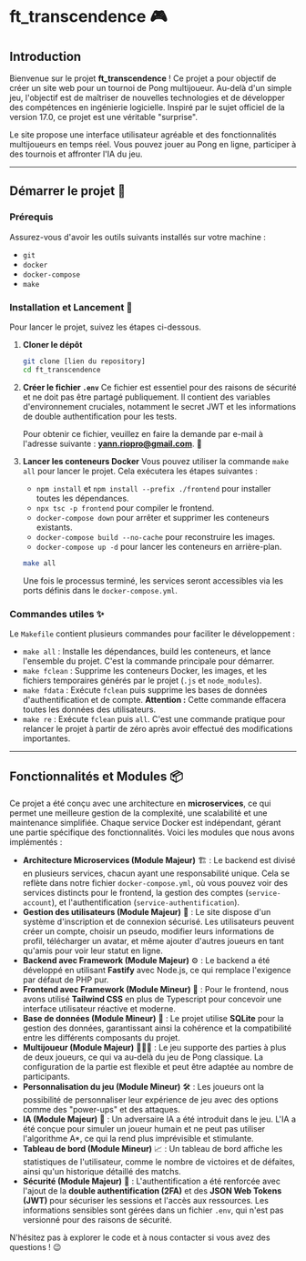 # ft\_transcendence 🎮

## Introduction

Bienvenue sur le projet **ft\_transcendence** \! Ce projet a pour objectif de créer un site web pour un tournoi de Pong multijoueur. Au-delà d'un simple jeu, l'objectif est de maîtriser de nouvelles technologies et de développer des compétences en ingénierie logicielle. Inspiré par le sujet officiel de la version 17.0, ce projet est une véritable "surprise".

Le site propose une interface utilisateur agréable et des fonctionnalités multijoueurs en temps réel. Vous pouvez jouer au Pong en ligne, participer à des tournois et affronter l'IA du jeu.

-----

## Démarrer le projet 🚀

### Prérequis

Assurez-vous d'avoir les outils suivants installés sur votre machine :

  * `git`
  * `docker`
  * `docker-compose`
  * `make`

### Installation et Lancement 🏁

Pour lancer le projet, suivez les étapes ci-dessous.

1.  **Cloner le dépôt**

    ```sh
    git clone [lien du repository]
    cd ft_transcendence
    ```

2.  **Créer le fichier `.env`**
    Ce fichier est essentiel pour des raisons de sécurité et ne doit pas être partagé publiquement. Il contient des variables d'environnement cruciales, notamment le secret JWT et les informations de double authentification pour les tests.

    Pour obtenir ce fichier, veuillez en faire la demande par e-mail à l'adresse suivante : **yann.riopro@gmail.com**. 📧

3.  **Lancer les conteneurs Docker**
    Vous pouvez utiliser la commande `make all` pour lancer le projet. Cela exécutera les étapes suivantes :

      * `npm install` et `npm install --prefix ./frontend` pour installer toutes les dépendances.
      * `npx tsc -p frontend` pour compiler le frontend.
      * `docker-compose down` pour arrêter et supprimer les conteneurs existants.
      * `docker-compose build --no-cache` pour reconstruire les images.
      * `docker-compose up -d` pour lancer les conteneurs en arrière-plan.

    <!-- end list -->

    ```sh
    make all
    ```

    Une fois le processus terminé, les services seront accessibles via les ports définis dans le `docker-compose.yml`.

### Commandes utiles ✨

Le `Makefile` contient plusieurs commandes pour faciliter le développement :

  * `make all` : Installe les dépendances, build les conteneurs, et lance l'ensemble du projet. C'est la commande principale pour démarrer.
  * `make fclean` : Supprime les conteneurs Docker, les images, et les fichiers temporaires générés par le projet (`.js` et `node_modules`).
  * `make fdata` : Exécute `fclean` puis supprime les bases de données d'authentification et de compte. **Attention :** Cette commande effacera toutes les données des utilisateurs.
  * `make re` : Exécute `fclean` puis `all`. C'est une commande pratique pour relancer le projet à partir de zéro après avoir effectué des modifications importantes.



------------


## Fonctionnalités et Modules 📦

Ce projet a été conçu avec une architecture en **microservices**, ce qui permet une meilleure gestion de la complexité, une scalabilité et une maintenance simplifiée. Chaque service Docker est indépendant, gérant une partie spécifique des fonctionnalités. Voici les modules que nous avons implémentés :

  * **Architecture Microservices (Module Majeur)** 🏗️ : Le backend est divisé en plusieurs services, chacun ayant une responsabilité unique. Cela se reflète dans notre fichier `docker-compose.yml`, où vous pouvez voir des services distincts pour le frontend, la gestion des comptes (`service-account`), et l'authentification (`service-authentification`).
  * **Gestion des utilisateurs (Module Majeur)** 👤 : Le site dispose d'un système d'inscription et de connexion sécurisé. Les utilisateurs peuvent créer un compte, choisir un pseudo, modifier leurs informations de profil, télécharger un avatar, et même ajouter d'autres joueurs en tant qu'amis pour voir leur statut en ligne.
  * **Backend avec Framework (Module Majeur)** ⚙️ : Le backend a été développé en utilisant **Fastify** avec Node.js, ce qui remplace l'exigence par défaut de PHP pur.
  * **Frontend avec Framework (Module Mineur)** 🎨 : Pour le frontend, nous avons utilisé **Tailwind CSS** en plus de Typescript pour concevoir une interface utilisateur réactive et moderne.
  * **Base de données (Module Mineur)** 💾 : Le projet utilise **SQLite** pour la gestion des données, garantissant ainsi la cohérence et la compatibilité entre les différents composants du projet.
  * **Multijoueur (Module Majeur)** 🧑‍🤝‍🧑 : Le jeu supporte des parties à plus de deux joueurs, ce qui va au-delà du jeu de Pong classique. La configuration de la partie est flexible et peut être adaptée au nombre de participants.
  * **Personnalisation du jeu (Module Mineur)** 🛠️ : Les joueurs ont la possibilité de personnaliser leur expérience de jeu avec des options comme des "power-ups" et des attaques.
  * **IA (Module Majeur)** 🤖 : Un adversaire IA a été introduit dans le jeu. L'IA a été conçue pour simuler un joueur humain et ne peut pas utiliser l'algorithme A\*, ce qui la rend plus imprévisible et stimulante.
  * **Tableau de bord (Module Mineur)** 📈 : Un tableau de bord affiche les statistiques de l'utilisateur, comme le nombre de victoires et de défaites, ainsi qu'un historique détaillé des matchs.
  * **Sécurité (Module Majeur)** 🔐 : L'authentification a été renforcée avec l'ajout de la **double authentification (2FA)** et des **JSON Web Tokens (JWT)** pour sécuriser les sessions et l'accès aux ressources. Les informations sensibles sont gérées dans un fichier `.env`, qui n'est pas versionné pour des raisons de sécurité.


N'hésitez pas à explorer le code et à nous contacter si vous avez des questions \! 😉
